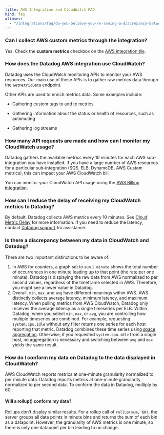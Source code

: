```yaml
---
title: AWS Integration and CloudWatch FAQ
kind: faq
aliases:
  - "/integrations/faq/do-you-believe-you-re-seeing-a-discrepancy-between-your-data-in-cloudwatch-and-datadog"
---
```


### Can I collect AWS custom metrics through the integration?

Yes. Check the **custom metrics** checkbox on the [AWS integration tile][1].

### How does the Datadog AWS integration use CloudWatch?

Datadog uses the CloudWatch monitoring APIs to monitor your AWS resources. Our main use of these APIs is to gather raw metrics data through the `GetMetricData` endpoint.

Other APIs are used to enrich metrics data. Some examples include:

 * Gathering custom tags to add to metrics

 * Gathering information about the status or health of resources, such as automuting

 * Gathering log streams

### How many API requests are made and how can I monitor my CloudWatch usage?

Datadog gathers the available metrics every 10 minutes for each AWS sub-integration you have installed. If you have a large number of AWS resources for a particular sub-integration (SQS, ELB, DynamoDB, AWS Custom metrics), this can impact your AWS CloudWatch bill.

You can monitor your CloudWatch API usage using the [AWS Billing integration][2].

### How can I reduce the delay of receiving my CloudWatch metrics to Datadog?

By default, Datadog collects AWS metrics every 10 minutes. See [Cloud Metric Delay][3] for more information. If you need to reduce the latency, contact [Datadog support][4] for assistance.

### Is there a discrepancy between my data in CloudWatch and Datadog?

There are two important distinctions to be aware of:

1. In AWS for counters, a graph set to `sum` `1 minute` shows the total number of occurrences in one minute leading up to that point (the rate per one minute). Datadog is displaying the raw data from AWS normalized to per second values, regardless of the timeframe selected in AWS. Therefore, you might see a lower value in Datadog.
2. Overall, `min`, `max`, and `avg` have different meanings within AWS. AWS distinctly collects average latency, minimum latency, and maximum latency. When pulling metrics from AWS CloudWatch, Datadog only receives the average latency as a single timeseries per ELB. Within Datadog, when you select `min`, `max`, or `avg`, you are controlling how multiple timeseries are combined. For example, requesting `system.cpu.idle` without any filter returns one series for each host reporting that metric. Datadog combines these time series using [space aggregation][5]. Otherwise, if you requested `system.cpu.idle` from a single host, no aggregation is necessary and switching between `avg` and `max` yields the same result.

### How do I conform my data on Datadog to the data displayed in CloudWatch?

AWS CloudWatch reports metrics at one-minute granularity normalized to per minute data. Datadog reports metrics at one-minute granularity normalized to per second data. To conform the data in Datadog, multiply by 60.

#### Will a rollup() conform my data?

Rollups don't display similar results. For a rollup call of `rollup(sum, 60)`, the server groups all data points in minute bins and returns the sum of each bin as a datapoint. However, the granularity of AWS metrics is one minute, so there is only one datapoint per bin leading to no change.

[1]: https://app.datadoghq.com/account/settings#integrations/amazon_web_services
[2]: /integrations/amazon_billing
[3]: /integrations/faq/cloud-metric-delay
[4]: /help
[5]: /metrics/introduction/#space-aggregation
